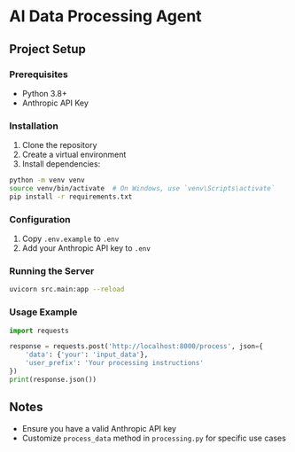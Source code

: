 # AI Data Processing Agent

## Project Setup

### Prerequisites
- Python 3.8+
- Anthropic API Key

### Installation
1. Clone the repository
2. Create a virtual environment
3. Install dependencies:
```bash
python -m venv venv
source venv/bin/activate  # On Windows, use `venv\Scripts\activate`
pip install -r requirements.txt
```

### Configuration
1. Copy `.env.example` to `.env`
2. Add your Anthropic API key to `.env`

### Running the Server
```bash
uvicorn src.main:app --reload
```

### Usage Example
```python
import requests

response = requests.post('http://localhost:8000/process', json={
    'data': {'your': 'input_data'},
    'user_prefix': 'Your processing instructions'
})
print(response.json())
```

## Notes
- Ensure you have a valid Anthropic API key
- Customize `process_data` method in `processing.py` for specific use cases